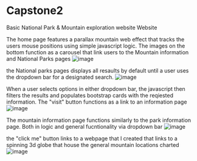 # Capstone2
Basic National Park & Mountain exploration website Website

The home page features a parallax mountain web effect that tracks the users mouse positions using simple javascript logic.
The images on the bottom function as a carousel that link users to the Mountain information and National Parks pages
![image](https://github.com/IsaiahJK22/Capstone2/assets/130613608/41b92a86-50fb-42ff-92d1-061148a553ff)

the National parks pages displays all resaults by default until a user uses the dropdown bar for a designated search.
![image](https://github.com/IsaiahJK22/Capstone2/assets/130613608/770d6953-6dec-406a-81f0-40190dc8c896)

When a user selects options in either dropdown bar, the javascript then filters the results and populates bootstrap cards with the reqiested information. The "visit" button functions as a link to an information page
![image](https://github.com/IsaiahJK22/Capstone2/assets/130613608/91c4a06f-c702-4aaa-af10-fe524d69ca5e)

The mountain information page functions similarly to the park information page. Both in logic and general fucntionality via dropdown bar
![image](https://github.com/IsaiahJK22/Capstone2/assets/130613608/9bdcaab8-2505-4514-ba77-6ec2c41e88c2)

the "click me" button links to a webpage that I created that links to a spinning 3d globe that house the general mountain locations charted
![image](https://github.com/IsaiahJK22/Capstone2/assets/130613608/868b6acf-0120-454f-addd-9e1bdbfa45dd)

